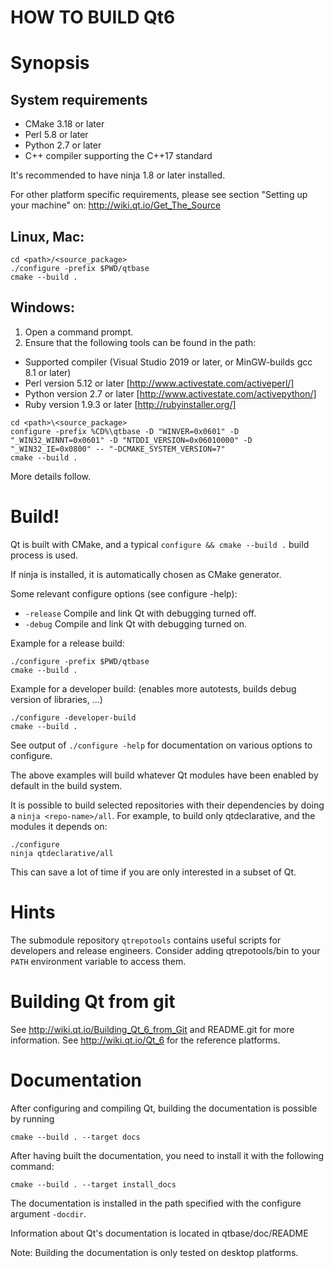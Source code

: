 HOW TO BUILD Qt6
================


Synopsis
========

System requirements
------------------

* CMake 3.18 or later
* Perl 5.8 or later
* Python 2.7 or later
* C++ compiler supporting the C++17 standard

It's recommended to have ninja 1.8 or later installed.

For other platform specific requirements,
please see section "Setting up your machine" on:
http://wiki.qt.io/Get_The_Source

Linux, Mac:
-----------

```
cd <path>/<source_package>
./configure -prefix $PWD/qtbase
cmake --build .
```

Windows:
--------

1. Open a command prompt.
2. Ensure that the following tools can be found in the path:
 * Supported compiler (Visual Studio 2019 or later, or MinGW-builds gcc 8.1 or later)
 * Perl version 5.12 or later   [http://www.activestate.com/activeperl/]
 * Python version 2.7 or later  [http://www.activestate.com/activepython/]
 * Ruby version 1.9.3 or later  [http://rubyinstaller.org/]

```
cd <path>\<source_package>
configure -prefix %CD%\qtbase -D "WINVER=0x0601" -D "_WIN32_WINNT=0x0601" -D "NTDDI_VERSION=0x06010000" -D "_WIN32_IE=0x0800" -- "-DCMAKE_SYSTEM_VERSION=7"
cmake --build .
```

More details follow.

Build!
======

Qt is built with CMake, and a typical
`configure && cmake --build .` build process is used.

If ninja is installed, it is automatically chosen as CMake generator.

Some relevant configure options (see configure -help):

* `-release` Compile and link Qt with debugging turned off.
* `-debug` Compile and link Qt with debugging turned on.

Example for a release build:

```
./configure -prefix $PWD/qtbase
cmake --build .
```

Example for a developer build:
(enables more autotests, builds debug version of libraries, ...)

```
./configure -developer-build
cmake --build .
```

 See output of `./configure -help` for documentation on various options to
 configure.

 The above examples will build whatever Qt modules have been enabled
 by default in the build system.

 It is possible to build selected repositories with their dependencies by doing
 a `ninja <repo-name>/all`.  For example, to build only qtdeclarative,
 and the modules it depends on:

```
./configure
ninja qtdeclarative/all
```

This can save a lot of time if you are only interested in a subset of Qt.


Hints
=====

The submodule repository `qtrepotools` contains useful scripts for
developers and release engineers. Consider adding qtrepotools/bin
to your `PATH` environment variable to access them.


Building Qt from git
=====================
See http://wiki.qt.io/Building_Qt_6_from_Git and README.git
for more information.
See http://wiki.qt.io/Qt_6 for the reference platforms.


Documentation
=============

After configuring and compiling Qt, building the documentation is possible by running

```
cmake --build . --target docs
```

After having built the documentation, you need to install it with the following
command:

```
cmake --build . --target install_docs
```

The documentation is installed in the path specified with the
configure argument `-docdir`.

Information about Qt's documentation is located in qtbase/doc/README

Note: Building the documentation is only tested on desktop platforms.
